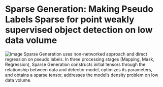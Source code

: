 # Sparse Generation: Making Pseudo Labels Sparse for point weakly supervised object detection on low data volume

![image]([SP_pipeline.png](https://github.com/Trumpetertimes/Sparse_Generation/blob/master/SP_pipeline0912.png))
Sparse Generation uses non-networked approach and direct regression on pseudo labels. In three processing stages (Mapping, Mask, Regression), Sparse Generation constructs initial tensors through the relationship between data and detector model, optimizes its parameters, and obtains a sparse tensor, addresses the model’s density problem on low data volume. 
